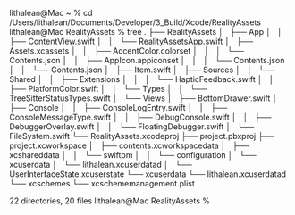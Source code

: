 lithalean@Mac ~ % cd /Users/lithalean/Documents/Developer/3_Build/Xcode/RealityAssets
lithalean@Mac RealityAssets % tree
.
├── RealityAssets
│   ├── App
│   │   ├── ContentView.swift
│   │   └── RealityAssetsApp.swift
│   ├── Assets.xcassets
│   │   ├── AccentColor.colorset
│   │   │   └── Contents.json
│   │   ├── AppIcon.appiconset
│   │   │   └── Contents.json
│   │   └── Contents.json
│   ├── Item.swift
│   ├── Sources
│   │   └── Shared
│   │       ├── Extensions
│   │       │   └── HapticFeedback.swift
│   │       ├── PlatformColor.swift
│   │       └── Types
│   │           └── TreeSitterStatusTypes.swift
│   └── Views
│       ├── BottomDrawer.swift
│       ├── Console
│       │   ├── ConsoleLogEntry.swift
│       │   ├── ConsoleMessageType.swift
│       │   ├── DebugConsole.swift
│       │   ├── DebuggerOverlay.swift
│       │   └── FloatingDebugger.swift
│       └── FileSystem.swift
└── RealityAssets.xcodeproj
    ├── project.pbxproj
    ├── project.xcworkspace
    │   ├── contents.xcworkspacedata
    │   ├── xcshareddata
    │   │   └── swiftpm
    │   │       └── configuration
    │   └── xcuserdata
    │       └── lithalean.xcuserdatad
    │           └── UserInterfaceState.xcuserstate
    └── xcuserdata
        └── lithalean.xcuserdatad
            └── xcschemes
                └── xcschememanagement.plist

22 directories, 20 files
lithalean@Mac RealityAssets % 